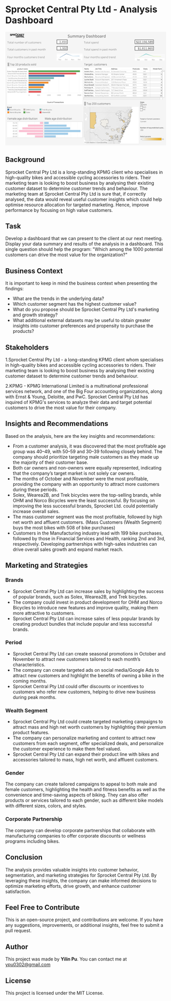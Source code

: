 # Sprocket Central Pty Ltd - Analysis Dashboard

![Project](https://github.com/pyl32/Sprocket-Central-Pty-Ltd/blob/07b93ab73ee4976d62bbf79700e5b1349f9425cd/Summary.png)

## Background
Sprocket Central Pty Ltd is a long-standing KPMG client who specialises in high-quality bikes and accessible cycling accessories to riders. Their marketing team is looking to boost business by analysing their existing customer dataset to determine customer trends and behaviour. The marketing team at Sprocket Central Pty Ltd is sure that, if correctly analysed, the data would reveal useful customer insights which could help optimise resource allocation for targeted marketing. Hence, improve performance by focusing on high value customers.

## Task
Develop a dashboard that we can present to the client at our next meeting. Display your data summary and results of the analysis in a dashboard. This single question should help the program: "Which among the 1000 potential customers can drive the most value for the organization?"

## Business Context
It is important to keep in mind the business context when presenting the findings:

- What are the trends in the underlying data?
- Which customer segment has the highest customer value?
- What do you propose should be Sprocket Central Pty Ltd's marketing and growth strategy?
- What additional external datasets may be useful to obtain greater insights into customer preferences and propensity to purchase the products?

## Stakeholders
1.Sprocket Central Pty Ltd - a long-standing KPMG client whom specialises in high-quality bikes and accessible cycling accessories to riders. Their marketing team is looking to boost business by analysing their existing customer dataset to determine customer trends and behaviour.

2.KPMG - KPMG International Limited is a multinational professional services network, and one of the Big Four accounting organizations, along with Ernst & Young, Deloitte, and PwC. Sprocket Central Pty Ltd has inquired of KPMG's services to analyze their data and target potential customers to drive the most value for their company. 

## Insights and Recommendations
Based on the analysis, here are the key insights and recommendations:

- From a customer analysis, it was discovered that the most profitable age group was 40–49, with 50–59 and 30–39 following closely behind. The company should prioritize targeting male customers as they made up the majority of their customer base.
- Both car owners and non-owners were equally represented, indicating that the company’s target market is not solely car owners.
- The months of October and November were the most profitable, providing the company with an opportunity to attract more customers during these periods.
- Solex, Wearea2B, and Trek bicycles were the top-selling brands, while OHM and Norco Bicycles were the least successful. By focusing on improving the less successful brands, Sprocket Ltd. could potentially increase overall sales.
- The mass customer segment was the most profitable, followed by high net worth and affluent customers. (Mass Customers (Wealth Segment) buys the most bikes with 508 of bike purchases)
- Customers in the Manufacturing industry lead with 199 bike purchases, followed by those in Financial Services and Health, ranking 2nd and 3rd, respectively. Developing partnerships with high-sales industries can drive overall sales growth and expand market reach.

## Marketing and Strategies
### Brands
- Sprocket Central Pty Ltd can increase sales by highlighting the success of popular brands, such as Solex, Wearea2B, and Trek bicycles.
- The company could invest in product development for OHM and Norco Bicycles to introduce new features and improve quality, making them more attractive to customers.
- Sprocket Central Pty Ltd can increase sales of less popular brands by creating product bundles that include popular and less successful brands.

### Period
- Sprocket Central Pty Ltd can create seasonal promotions in October and November to attract new customers tailored to each month’s characteristics.
- The company can create targeted ads on social media/Google Ads to attract new customers and highlight the benefits of owning a bike in the coming months.
- Sprocket Central Pty Ltd could offer discounts or incentives to customers who refer new customers, helping to drive new business during peak months.

### Wealth Segment
- Sprocket Central Pty Ltd could create targeted marketing campaigns to attract mass and high net worth customers by highlighting their premium product features.
- The company can personalize marketing and content to attract new customers from each segment, offer specialized deals, and personalize the customer experience to make them feel valued.
- Sprocket Central Pty Ltd can expand their product line with bikes and accessories tailored to mass, high net worth, and affluent customers.

### Gender
The company can create tailored campaigns to appeal to both male and female customers, highlighting the health and fitness benefits as well as the convenience and time-saving aspects of biking. They can also offer products or services tailored to each gender, such as different bike models with different sizes, colors, and styles.

### Corporate Partnership
The company can develop corporate partnerships that collaborate with manufacturing companies to offer corporate discounts or wellness programs including bikes.

## Conclusion
The analysis provides valuable insights into customer behavior, segmentation, and marketing strategies for Sprocket Central Pty Ltd. By leveraging these insights, the company can make informed decisions to optimize marketing efforts, drive growth, and enhance customer satisfaction.

## Feel Free to Contribute
This is an open-source project, and contributions are welcome. If you have any suggestions, improvements, or additional insights, feel free to submit a pull request.

## Author
This project was made by **Yilin Pu**. You can contact me at ypu0302@gmail.com

## License
This project is licensed under the MIT License.
